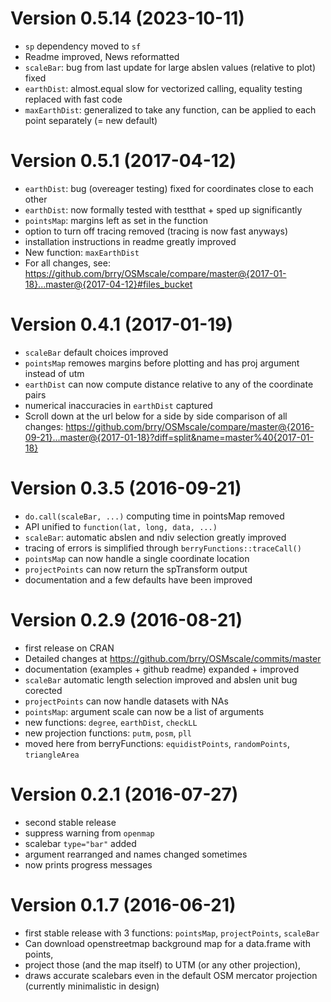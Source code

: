 # Version 0.5.14 (2023-10-11)
- `sp` dependency moved to `sf`
- Readme improved, News reformatted
- `scaleBar`: bug from last update for large abslen values (relative to plot) fixed
- `earthDist`: almost.equal slow for vectorized calling, equality testing replaced with fast code
- `maxEarthDist`: generalized to take any function, can be applied to each point separately (= new default)

# Version 0.5.1 (2017-04-12)
- `earthDist`: bug (overeager testing) fixed for coordinates close to each other
- `earthDist`: now formally tested with testthat + sped up significantly
- `pointsMap`: margins left as set in the function
- option to turn off tracing removed (tracing is now fast anyways)
- installation instructions in readme greatly improved
- New function: `maxEarthDist`
- For all changes, see: https://github.com/brry/OSMscale/compare/master@{2017-01-18}...master@{2017-04-12}#files_bucket

# Version 0.4.1 (2017-01-19)
- `scaleBar` default choices improved
- `pointsMap` remowes margins before plotting and has proj argument instead of utm
- `earthDist` can now compute distance relative to any of the coordinate pairs
- numerical inaccuracies in `earthDist` captured
- Scroll down at the url below for a side by side comparison of all changes: https://github.com/brry/OSMscale/compare/master@{2016-09-21}...master@{2017-01-18}?diff=split&name=master%40{2017-01-18}

# Version 0.3.5 (2016-09-21)
- `do.call(scaleBar, ...)` computing time in pointsMap removed
- API unified to `function(lat, long, data, ...)`
- `scaleBar`: automatic abslen and ndiv selection greatly improved
- tracing of errors is simplified through `berryFunctions::traceCall()`
- `pointsMap` can now handle a single coordinate location
- `projectPoints` can now return the spTransform output
- documentation and a few defaults have been improved

# Version 0.2.9 (2016-08-21)
- first release on CRAN
- Detailed changes at https://github.com/brry/OSMscale/commits/master
- documentation (examples + github readme) expanded + improved
- `scaleBar` automatic length selection improved and abslen unit bug corected
- `projectPoints` can now handle datasets with NAs
- `pointsMap`: argument scale can now be a list of arguments
- new functions: `degree`, `earthDist`, `checkLL`
- new projection functions: `putm`, `posm`, `pll`
- moved here from berryFunctions: `equidistPoints`, `randomPoints`, `triangleArea`

# Version 0.2.1 (2016-07-27)
- second stable release
- suppress warning from `openmap`
- scalebar `type="bar"` added
- argument rearranged and names changed sometimes
- now prints progress messages

# Version 0.1.7 (2016-06-21)
- first stable release with 3 functions: `pointsMap`, `projectPoints`, `scaleBar`
- Can download openstreetmap background map for a data.frame with points,
- project those (and the map itself) to UTM (or any other projection),
- draws accurate scalebars even in the default OSM mercator projection (currently minimalistic in design)
